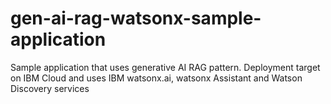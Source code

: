 # gen-ai-rag-watsonx-sample-application
Sample application that uses generative AI RAG pattern. Deployment target on IBM Cloud and uses IBM watsonx.ai, watsonx Assistant and Watson Discovery services
